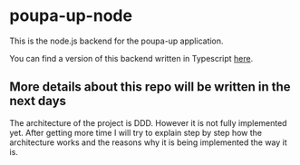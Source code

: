 # poupa-up-node

This is the node.js backend for the poupa-up application.

You can find a version of this backend written in Typescript [here](https://github.com/AlexandreResende/poupa-up).

## More details about this repo will be written in the next days

The architecture of the project is DDD. However it is not fully implemented yet.
After getting more time I will try to explain step by step how the architecture
works and the reasons why it is being implemented the way it is.
